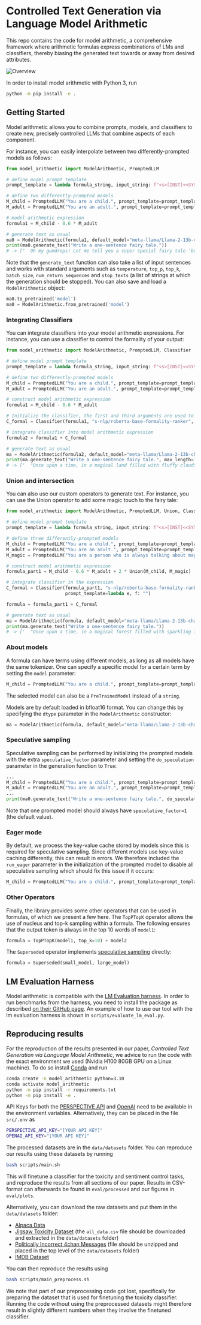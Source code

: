 # Controlled Text Generation via Language Model Arithmetic

This repo contains the code for model arithmetic, a comprehensive framework where arithmetic formulas express combinations of LMs and classifiers, thereby biasing the generated text towards or away from desired attributes.

![Overview](overview.png)

In order to install model arithmetic with Python 3, run

```sh
python -m pip install -e .
```

## Getting Started
Model arithmetic allows you to combine prompts, models, and classifiers to create new, precisely controlled LLMs that combine aspects of each component.

For instance, you can easily interpolate between two differently-prompted models as follows:

```python
from model_arithmetic import ModelArithmetic, PromptedLLM

# define model prompt template
prompt_template = lambda formula_string, input_string: f"<s>[INST]<<SYS>>\n{formula_string}\n<</SYS>>\n\n{input_string} [/INST]"

# define two differently-prompted models
M_child = PromptedLLM("You are a child.", prompt_template=prompt_template)
M_adult = PromptedLLM("You are an adult.", prompt_template=prompt_template)

# model arithmetic expression
formula1 = M_child - 0.6 * M_adult

# generate text as usual
ma0 = ModelArithmetic(formula1, default_model="meta-llama/Llama-2-13b-chat-hf")
print(ma0.generate_text("Write a one-sentence fairy tale."))
# -> ["  Oh my gumdrops! Let me tell you a super special fairy tale 'bout a teeny tiny princess who lived in a fluffy white castle with her sparkly unicorn and they had the most amazing adventures together!</s>"]
```

Note that the `generate_text` function can also take a list of input sentences and works with standard arguments such as `temperature`, `top_p`, `top_k`, `batch_size`, `num_return_sequences` and `stop_texts` (a list of strings at which the generation should be stopped). You can also save and load a `ModelArithmetic` object:
```python
ma0.to_pretrained('model')
ma0 = ModelArithmetic.from_pretrained('model')
```

### Integrating Classifiers

You can integrate classifiers into your model arithmetic expressions. For instance, you can use a classifier to control the formality of your output:

```python
from model_arithmetic import ModelArithmetic, PromptedLLM, Classifier

# define model prompt template
prompt_template = lambda formula_string, input_string: f"<s>[INST]<<SYS>>\n{formula_string}\n<</SYS>>\n\n{input_string} [/INST]"

# define two differently-prompted models
M_child = PromptedLLM("You are a child.", prompt_template=prompt_template)
M_adult = PromptedLLM("You are an adult.", prompt_template=prompt_template)

# construct model arithmetic expression
formula1 = M_child - 0.6 * M_adult

# Initialize the classifier, the first and third arguments are used to determine on which completion tokens the classifier should be run (on the 50 most likely tokens of formula1 here). The prompt template shown here ensures that the input sentence is ignored for the classifier guidance
C_formal = Classifier(formula1, "s-nlp/roberta-base-formality-ranker", n_runs_per_sample=50, prompt_template=lambda e, f: "")

# integrate classifier into model arithmetic expression
formula2 = formula1 + C_formal

# generate text as usual
ma = ModelArithmetic(formula2, default_model="meta-llama/Llama-2-13b-chat-hf")
print(ma.generate_text("Write a one-sentence fairy tale.", max_length=128))
# -> ['  "Once upon a time, in a magical land filled with fluffy clouds and sparkly rainbows, there was a little girl named me who went on a fun adventure with my stuffed unicorn named Mr. Snuggles!"</s>']
```

### Union and intersection
You can also use our custom operators to generate text. For instance, you can use the Union operator to add some magic touch to the fairy tale:
```python
from model_arithmetic import ModelArithmetic, PromptedLLM, Union, Classifier

# define model prompt template
prompt_template = lambda formula_string, input_string: f"<s>[INST]<<SYS>>\n{formula_string}\n<</SYS>>\n\n{input_string} [/INST]"

# define three differently-prompted models
M_child = PromptedLLM("You are a child.", prompt_template=prompt_template)
M_adult = PromptedLLM("You are an adult.", prompt_template=prompt_template)
M_magic = PromptedLLM("You are a person who is always talking about magic.", prompt_template=prompt_template)

# construct model arithmetic expression
formula_part1 = M_child - 0.6 * M_adult + 2 * Union(M_child, M_magic)

# integrate classifier in the expression
C_formal = Classifier(formula_part1, "s-nlp/roberta-base-formality-ranker", n_runs_per_sample=50, 
                      prompt_template=lambda e, f: "")

formula = formula_part1 + C_formal

# generate text as usual
ma = ModelArithmetic(formula, default_model="meta-llama/Llama-2-13b-chat-hf")
print(ma.generate_text("Write a one-sentence fairy tale."))
# -> ['  "Once upon a time, in a magical forest filled with sparkling flowers and talking animals, there lived a little girl named Lily who had a special gift for conjuring delicious rainbow-colored cupcakes that made everyone who ate them feel happy and dance with joy!"</s>']
```
### About models
A formula can have terms using different models, as long as all models have the same tokenizer. One can specify a specific model for a certain term by setting the `model` parameter:
```python
M_child = PromptedLLM("You are a child.", prompt_template=prompt_template, model="meta-llama/Llama-2-7b-chat-hf")
```
The selected model can also be a `PreTrainedModel` instead of a `string`.

Models are by default loaded in bfloat16 format. You can change this by specifying the `dtype` parameter in the `ModelArithmetic` constructor:
```python
ma = ModelArithmetic(formula, default_model="meta-llama/Llama-2-13b-chat-hf", dtype=torch.float32)
```

### Speculative sampling
Speculative sampling can be performed by initializing the prompted models with the extra `speculative_factor` parameter and setting the `do_speculation` parameter in the generation function to `True`:
```python
...
M_child = PromptedLLM("You are a child.", prompt_template=prompt_template)
M_adult = PromptedLLM("You are an adult.", prompt_template=prompt_template, speculative_factor=4)
...
print(ma0.generate_text("Write a one-sentence fairy tale.", do_speculation=True))
```
Note that one prompted model should always have `speculative_factor=1` (the default value).

### Eager mode
By default, we process the key-value cache stored by models since this is required for speculative sampling. Since different models use key-value caching differently, this can result in errors. We therefore included the `run_eager` parameter in the initialization of the prompted model to disable all speculative sampling which should fix this issue if it occurs:
```python
M_child = PromptedLLM("You are a child.", prompt_template=prompt_template, run_eager=True)
```

### Other Operators
Finally, the library provides some other operators that can be used in formulas, of which we present a few here. The `TopPTopK` operator allows the use of nucleus and top-k sampling within a formula. The following ensures that the output token is always in the top 10 words of `model1`:
```python
formula = TopPTopK(model1, top_k=10) + model2
```
The `Superseded` operator implements [speculative sampling](https://arxiv.org/abs/2302.01318) directly:
```python
formula = Superseded(small_model, large_model)
```

## LM Evaluation Harness

Model arithmetic is compatible with the [LM Evaluation harness](https://github.com/EleutherAI/lm-evaluation-harness). In order to run benchmarks from the harness, you need to install the package as described [on their GitHub page](https://github.com/EleutherAI/lm-evaluation-harness). An example of how to use our tool with the lm evaluation harness is shown in `scripts/evaluate_lm_eval.py`.

## Reproducing results

For the reproduction of the results presented in our paper, *Controlled Text Generation via Language Model Arithmetic*, we advice to run the code with the exact environment we used (Nvidia H100 80GB GPU on a Linux machine). To do so install [Conda](https://docs.conda.io/projects/miniconda/en/latest/) and run

```sh
conda create -n model_arithmetic python=3.10
conda activate model_arithmetic
python -m pip install -r requirements.txt
python -m pip install -e .
```

API Keys for both the [PERSPECTIVE API](https://perspectiveapi.com/) and [OpenAI](https://openai.com/) need to be available in the environment variables. Alternatively, they can be placed in the file `src/.env` as

```sh
PERSPECTIVE_API_KEY="[YOUR API KEY]"
OPENAI_API_KEY="[YOUR API KEY]"
```

The processed datasets are in the `data/datasets` folder. You can reproduce our results using these datasets by running 

```sh
bash scripts/main.sh
```
This will finetune a classifier for the toxicity and sentiment control tasks, and reproduce the results from all sections of our paper. Results in CSV-format can afterwards be found in `eval/processed` and our figures in `eval/plots`.

Alternatively, you can download the raw datasets and put them in the `data/datasets` folder:
- [Alpaca Data](https://github.com/tloen/alpaca-lora/blob/main/alpaca_data.json)
- [Jigsaw Toxicity Dataset](https://www.kaggle.com/c/jigsaw-unintended-bias-in-toxicity-classification/data) (the `all_data.csv` file should be downloaded and extracted in the `data/datasets` folder)
- [Politically Incorrect 4chan Messages](https://zenodo.org/record/3606810) (file should be unzipped and placed in the top level of the `data/datasets` folder)
- [IMDB Dataset](https://www.kaggle.com/datasets/lakshmi25npathi/imdb-dataset-of-50k-movie-reviews)


You can then reproduce the results using

```sh
bash scripts/main_preprocess.sh
```

We note that part of our preprocessing code got lost, specifically for preparing the dataset that is used for finetuning the toxicity classifier. Running the code without using the preprocessed datasets might therefore result in slightly different numbers when they involve the finetuned classifier.
